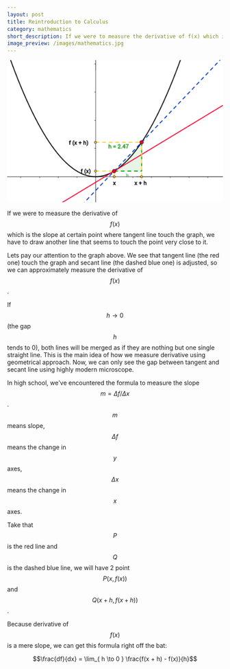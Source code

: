 ```yaml
---
layout: post
title: Reintroduction to Calculus
category: mathematics
short_description: If we were to measure the derivative of f(x) which is the slope at certain point where tangent line touch the graph, we have to draw another line that seems to touch the point very close to it.
image_preview: /images/mathematics.jpg
---
```


<div class="blog-post-image">
  <img src="/images/bahan_blog.png" alt="derivative">
</div>

If we were to measure the derivative of $$f(x)$$ which is the slope at certain point where tangent line touch the graph,
we have to draw another line that seems to touch the point very close to it.

Lets pay our attention to the graph above. We see that tangent line (the red one)
touch the graph and secant line (the dashed blue one) is adjusted, so we can
approximately measure the derivative of $$f(x)$$.

If $$h \to 0$$ (the gap $$h$$ tends to 0), both lines will be merged as if they are nothing but one single straight line. This is the main idea of
how we measure derivative using geometrical approach. Now, we can only see the gap between tangent and secant line using
highly modern microscope.

In high school, we've encountered the formula to measure the slope $$m = \Delta f / \Delta x$$. $$m$$ means slope, $$\Delta f$$ means the change in $$y$$ axes,
$$\Delta x$$ means the change in $$x$$ axes.

Take that $$P$$ is the red line and $$Q$$ is the dashed blue line, we will have 2 point $$P(x, f(x))$$ and $$Q(x+h, f(x+h))$$.

Because derivative of $$f(x)$$ is a mere slope, we can get this formula right off the bat:

$$\frac{df}{dx} = \lim_{ h \to 0 } \frac{f(x + h) - f(x)}{h}$$
